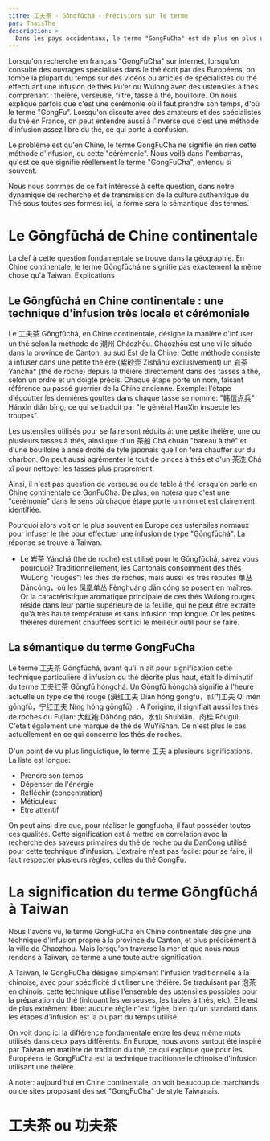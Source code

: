 ```yaml
---
titre: 工夫茶 - Gōngfūchá - Précisions sur le terme
par: ThaisThe
description: >
  Dans les pays occidentaux, le terme "GongFuCha" est de plus en plus utilisé. Mais qu'en est il véritablement de ce terme aux multiples facettes. Précisions dans cet article. 
---
```


Lorsqu'on recherche en français "GongFuCha" sur internet, lorsqu'on consulte des ouvrages spécialisés dans le thé écrit par des Européens, on tombe la plupart du temps sur des vidéos ou articles de spécialistes du thé effectuant une infusion de thés Pu'er ou Wulong avec des ustensiles à thés comprenant : théière, verseuse, filtre, tasse à thé, bouilloire. On nous explique parfois que c'est une cérémonie où il faut prendre son temps, d'où le terme "GongFu". Lorsqu'on discute avec des amateurs et des spécialistes du thé en France, on peut entendre aussi à l'inverse que c'est une méthode d'infusion assez libre du thé, ce qui porte à confusion. 

Le problème est qu'en Chine, le terme GongFuCha ne signifie en rien cette méthode d'infusion, ou cette "cérémonie". Nous voilà dans l'embarras, qu'est ce que signifie réellement le terme "GongFuCha", entendu si souvent. 

Nous nous sommes de ce fait intéressé à cette question, dans notre dynamique de recherche et de transmission de la culture authentique du Thé sous toutes ses formes: ici, la forme sera la sémantique des termes. 

# Le Gōngfūchá de Chine continentale

La clef à cette question fondamentale se trouve dans la géographie. 
En Chine continentale, le terme Gōngfūchá ne signifie pas exactement la même chose qu'à Taiwan. Explications

## Le Gōngfūchá en Chine continentale : une technique d'infusion très locale et cérémoniale

Le 工夫茶 Gōngfūchá, en Chine continentale, désigne la manière d'infuser un thé selon la méthode de 潮州 Cháozhōu. Cháozhōu est une ville située dans la province de Canton, au sud Est de la Chine. 
Cette méthode consiste à infuser dans une petite théière (紫砂壶 Zǐshāhú exclusivement) un 岩茶 Yánchá* (thé de roche) depuis la théière directement dans des tasses à thé, selon un ordre et un doigté précis. Chaque étape porte un nom, faisant référence au passé guerrier de la Chine ancienne. 
Exemple: l'étape d'égoutter les dernières gouttes dans chaque tasse se nomme: "韩信点兵" Hánxìn diǎn bīng, ce qui se traduit par "le général HanXin inspecte les troupes".

Les ustensiles utilisés pour se faire sont réduits à: une petite théière, une ou plusieurs tasses à thés, ainsi que d'un 茶船 Chá chuán "bateau à thé" et d'une bouilloire à anse droite de tyle japonais que l'on fera chauffer sur du charbon. On peut aussi agrémenter le tout de pinces à thés et d'un 茶洗 Chá xǐ pour nettoyer les tasses plus proprement. 

Ainsi, il n'est pas question de verseuse ou de table à thé lorsqu'on parle en Chine continentale de GonFuCha. 
De plus, on notera que c'est une "cérémonie" dans le sens où chaque étape porte un nom et est clairement identifiée. 

Pourquoi alors voit on le plus souvent en Europe des ustensiles normaux pour infuser le thé pour effectuer une infusion de type "Gōngfūchá". 
La réponse se trouve à Taiwan. 

* Le 岩茶 Yánchá (thé de roche) est utilisé pour le Gōngfūchá, savez vous pourquoi? 
Traditionnellement, les Cantonais consomment des thés WuLong "rouges": les thés de roches, mais aussi les très réputés 单丛 Dāncóng，où les 凤凰单丛 Fènghuáng dān cóng se posent en maîtres. Or la caractéristique aromatique principale de ces thés Wulong rouges réside dans leur partie supérieure de la feuille, qui ne peut être extraite qu'à très haute température et sans infusion trop longue. Or les petites théières durement chauffées sont ici le meilleur outil pour se faire. 

## La sémantique du terme GongFuCha

Le terme 工夫茶 Gōngfūchá, avant qu'il n'ait pour signification cette technique particulière d'infusion du thé décrite plus haut, était le diminutif du terme 工夫红茶 Gōngfū hóngchá. Un Gōngfū hóngchá signifie à l'heure actuelle un type de thé rouge (滇红工夫 Diān hóng gōngfū，祁门工夫 Qí mén gōngfū，宁红工夫 Níng hóng gōngfū）. A l'origine, il signifiait aussi les thés de roches du Fujian: 大红袍 Dàhóng páo，水仙 Shuǐxiān，肉桂 Ròuguì. C'était également une marque de thé de WuYiShan. Ce n'est plus le cas actuellement en ce qui concerne les thés de roches. 

D'un point de vu plus linguistique, le terme 工夫 a plusieurs significations. La liste est longue:
- Prendre son temps
- Dépenser de l'énergie
- Réfléchir (concentration)
- Méticuleux
- Etre attentif

On peut ainsi dire que, pour réaliser le gongfucha, il faut posséder toutes ces qualités. Cette signification est à mettre en corrélation avec la recherche des saveurs primaires du thé de roche ou du DanCong utilisé pour cette technique d'infusion. L'extraire n'est pas facile: pour se faire, il faut respecter plusieurs règles, celles du thé GongFu.

# La signification du terme Gōngfūchá à Taiwan

Nous l'avons vu, le terme GongFuCha en Chine continentale désigne une technique d'infusion propre à la province du Canton, et plus précisément à la ville de Chaozhou. Mais lorsqu'on traverse la mer et que nous nous rendons à Taiwan, ce terme a une toute autre signification. 

A Taiwan, le GongFuCha désigne simplement l'infusion traditionnelle à la chinoise, avec pour spécificité d'utiliser une théière. Se traduisant par 泡茶 en chinois, cette technique utilise l'ensemble des ustensiles possibles pour la préparation du thé (inlcuant les verseuses, les tables à thés, etc). 
Elle est de plus extrêment libre: aucune règle n'est figée, bien qu'un standard dans les étapes d'infusion est la plupart du temps utilisé. 

On voit donc ici la différence fondamentale entre les deux même mots utilisés dans deux pays différents. 
En Europe, nous avons surtout été inspiré par Taiwan en matière de tradition du thé, ce qui explique que pour les Européens le GongFuCha est la technique traditionnelle chinoise d'infusion utilisant une théière.


A noter: aujourd'hui en Chine continentale, on voit beaucoup de marchands ou de sites proposant des set "GongFuCha" de style Taiwanais.  

# 工夫茶 ou 功夫茶

